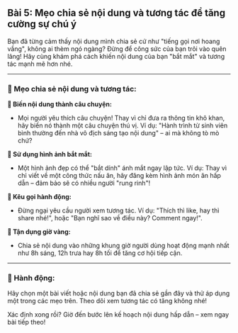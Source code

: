 ## Bài 5: Mẹo chia sẻ nội dung và tương tác để tăng cường sự chú ý

Bạn đã từng cảm thấy nội dung mình chia sẻ cứ như "tiếng gọi nơi hoang vắng", không ai thèm ngó ngàng? Đừng để công sức của bạn trôi vào quên lãng! Hãy cùng khám phá cách khiến nội dung của bạn "bắt mắt" và tương tác mạnh mẽ hơn nhé.

---

### 📌 Mẹo chia sẻ nội dung và tương tác:

**🔹 Biến nội dung thành câu chuyện:**
- Mọi người yêu thích câu chuyện! Thay vì chỉ đưa ra thông tin khô khan, hãy biến nó thành một câu chuyện thú vị. Ví dụ: "Hành trình từ sinh viên bình thường đến nhà vô địch sáng tạo nội dung" – ai mà không tò mò chứ?

**🔹 Sử dụng hình ảnh bắt mắt:**
- Một hình ảnh đẹp có thể "bắt dính" ánh mắt ngay lập tức. Ví dụ: Thay vì chỉ viết về một công thức nấu ăn, hãy đăng kèm hình ảnh món ăn hấp dẫn – đảm bảo sẽ có nhiều người "rung rinh"!

**🔹 Kêu gọi hành động:**
- Đừng ngại yêu cầu người xem tương tác. Ví dụ: "Thích thì like, hay thì share nhé!", hoặc "Bạn nghĩ sao về điều này? Comment ngay!".

**🔹 Tận dụng giờ vàng:**
- Chia sẻ nội dung vào những khung giờ người dùng hoạt động mạnh nhất như 8h sáng, 12h trưa hay 8h tối để tăng cơ hội tiếp cận.

---

### 🚀 Hành động:

Hãy chọn một bài viết hoặc nội dung bạn đã chia sẻ gần đây và thử áp dụng một trong các mẹo trên. Theo dõi xem tương tác có tăng không nhé!

Xác định xong rồi? Giờ đến bước lên kế hoạch nội dung hấp dẫn – xem ngay bài tiếp theo!